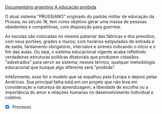 [Documentário argentino A educação proibida](Document%C3%A1rio%20argentino%20A%20educa%C3%A7%C3%A3o%20proibida.md)

O atual sistema "PRUSSIANO" originado do padrão militar de educação da Prússia, no século 18, tem como objetivo gerar uma massa de pessoas obedientes e competitivas, com disposição para guerrear. 


As escolas são colocadas no mesmo patamar das fábricas e dos presídios, com seus portões, grades e muros; com horários estipulados de entrada e de saída, fardamento obrigatório, intervalos e sirenes indicando o início e o fim das aulas. Ou seja, o sistema educacional vigente acaba refletindo verdadeiras estruturas políticas ditatoriais que produzem cidadãos "adestrados" para servir ao sistema; nesses termos, qualquer metodologia educacional que busque algo diferente será "proibida". 

Infelizmente, esse foi o modelo que se espalhou pela Europa e depois pelas Américas. Sua principal falha está em um projeto que não leva em consideração a natureza da aprendizagem, a liberdade de escolha ou a importância do amor e relações humanas no desenvolvimento individual e coletivo. 
- [x] Processo